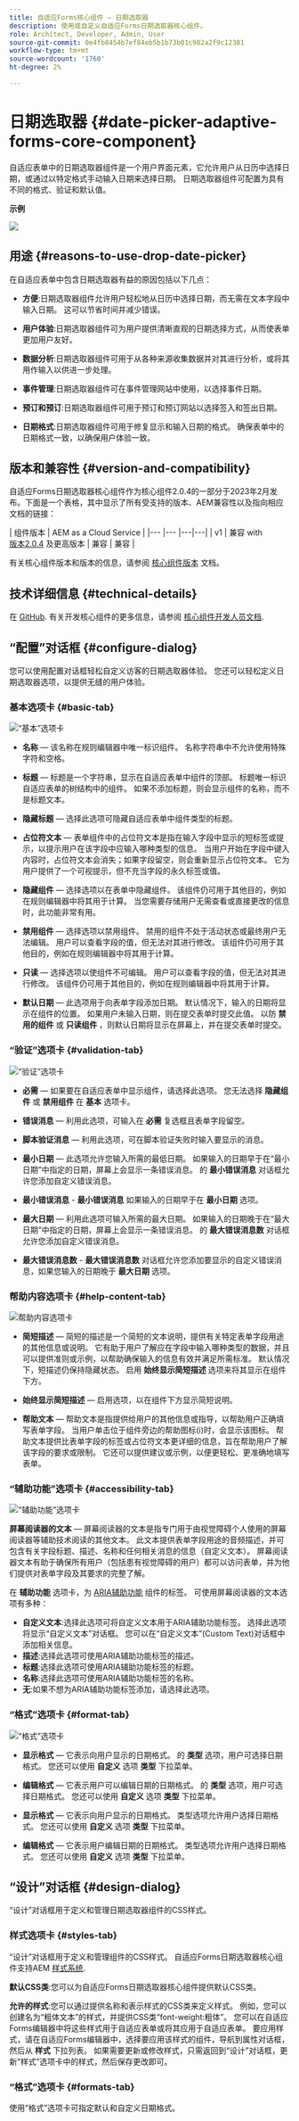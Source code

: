 ```yaml
---
title: 自适应Forms核心组件 — 日期选取器
description: 使用或自定义自适应Forms日期选取器核心组件。
role: Architect, Developer, Admin, User
source-git-commit: 0e4fb8454b7ef84eb5b1b73b01c982a2f9c12381
workflow-type: tm+mt
source-wordcount: '1760'
ht-degree: 2%

---
```



# 日期选取器 {#date-picker-adaptive-forms-core-component}

自适应表单中的日期选取器组件是一个用户界面元素，它允许用户从日历中选择日期，或通过以特定格式手动输入日期来选择日期。 日期选取器组件可配置为具有不同的格式、验证和默认值。

**示例**

![](/help/adaptive-forms/assets/date-picker.png)

## 用途 {#reasons-to-use-drop-date-picker}

在自适应表单中包含日期选取器有益的原因包括以下几点：

* **方便**:日期选取器组件允许用户轻松地从日历中选择日期，而无需在文本字段中输入日期。 这可以节省时间并减少错误。

* **用户体验**:日期选取器组件可为用户提供清晰直观的日期选择方式，从而使表单更加用户友好。

* **数据分析**:日期选取器组件可用于从各种来源收集数据并对其进行分析，或将其用作输入以供进一步处理。

* **事件管理**:日期选取器组件可在事件管理网站中使用，以选择事件日期。

* **预订和预订**:日期选取器组件可用于预订和预订网站以选择签入和签出日期。

* **日期格式**:日期选取器组件可用于修复显示和输入日期的格式。 确保表单中的日期格式一致，以确保用户体验一致。

## 版本和兼容性 {#version-and-compatibility}

自适应Forms日期选取器核心组件作为核心组件2.0.4的一部分于2023年2月发布。下面是一个表格，其中显示了所有受支持的版本、AEM兼容性以及指向相应文档的链接：

| 组件版本 | AEM as a Cloud Service |
|--- |--- |---|---|
| v1 | 兼容 with<br>[版本2.0.4](/help/versions.md) 及更高版本 | 兼容 | 兼容 |

有关核心组件版本和版本的信息，请参阅 [核心组件版本](/help/versions.md) 文档。

<!-- ## Sample Component Output {#sample-component-output}

To experience the Accordion Component as well as see examples of its configuration options as well as HTML and JSON output, visit the [Component Library](https://adobe.com/go/aem_cmp_library_accordion). -->


## 技术详细信息 {#technical-details}

在 [GitHub](https://github.com/adobe/aem-core-forms-components/tree/master/ui.af.apps/src/main/content/jcr_root/apps/core/fd/components/form/datepicker/v1/datepicker). 有关开发核心组件的更多信息，请参阅 [核心组件开发人员文档](/help/developing/overview.md).

## “配置”对话框 {#configure-dialog}

您可以使用配置对话框轻松自定义访客的日期选取器体验。 您还可以轻松定义日期选取器选项，以提供无缝的用户体验。

### 基本选项卡 {#basic-tab}

![“基本”选项卡](/help/adaptive-forms/assets/datepicker_basictab.png)

* **名称**  — 该名称在规则编辑器中唯一标识组件。 名称字符串中不允许使用特殊字符和空格。

* **标题**  — 标题是一个字符串，显示在自适应表单中组件的顶部。 标题唯一标识自适应表单的树结构中的组件。 如果不添加标题，则会显示组件的名称，而不是标题文本。

* **隐藏标题**  — 选择此选项可隐藏自适应表单中组件类型的标题。

* **占位符文本**  — 表单组件中的占位符文本是指在输入字段中显示的短标签或提示，以提示用户在该字段中应输入哪种类型的信息。 当用户开始在字段中键入内容时，占位符文本会消失；如果字段留空，则会重新显示占位符文本。 它为用户提供了一个可视提示，但不充当字段的永久标签或值。

* **隐藏组件**  — 选择选项以在表单中隐藏组件。 该组件仍可用于其他目的，例如在规则编辑器中将其用于计算。 当您需要存储用户无需查看或直接更改的信息时，此功能非常有用。
* **禁用组件**  — 选择选项以禁用组件。 禁用的组件不处于活动状态或最终用户无法编辑。 用户可以查看字段的值，但无法对其进行修改。 该组件仍可用于其他目的，例如在规则编辑器中将其用于计算。
* **只读**  — 选择选项以使组件不可编辑。 用户可以查看字段的值，但无法对其进行修改。 该组件仍可用于其他目的，例如在规则编辑器中将其用于计算。
* **默认日期**  — 此选项用于向表单字段添加日期。 默认情况下，输入的日期将显示在组件的位置。 如果用户未输入日期，则在提交表单时提交此值。 以防 **禁用的组件** 或 **只读组件** ，则默认日期将显示在屏幕上，并在提交表单时提交。


### “验证”选项卡 {#validation-tab}

![“验证”选项卡](/help/adaptive-forms/assets/datepicker_validation.png)

* **必需**  — 如果要在自适应表单中显示组件，请选择此选项。 您无法选择 **隐藏组件** 或 **禁用组件** 在 **基本** 选项卡。

* **错误消息**  — 利用此选项，可输入在 **必需** 复选框且表单字段留空。

* **脚本验证消息**  — 利用此选项，可在脚本验证失败时输入要显示的消息。

* **最小日期**  — 此选项允许您输入所需的最低日期。 如果输入的日期早于在“最小日期”中指定的日期，屏幕上会显示一条错误消息。 的 **最小错误消息** 对话框允许您添加自定义错误消息。

* **最小错误消息** - **最小错误消息** 如果输入的日期早于在 **最小日期** 选项。

* **最大日期**  — 利用此选项可输入所需的最大日期。 如果输入的日期晚于在“最大日期”中指定的日期，屏幕上会显示一条错误消息。 的 **最大错误消息数** 对话框允许您添加自定义错误消息。

* **最大错误消息数** - **最大错误消息数** 对话框允许您添加要显示的自定义错误消息，如果您输入的日期晚于 **最大日期** 选项。


### 帮助内容选项卡 {#help-content-tab}

![帮助内容选项卡](/help/adaptive-forms/assets/datepicker_helptab.png)

* **简短描述**  — 简短的描述是一个简短的文本说明，提供有关特定表单字段用途的其他信息或说明。 它有助于用户了解应在字段中输入哪种类型的数据，并且可以提供准则或示例，以帮助确保输入的信息有效并满足所需标准。 默认情况下，短描述仍保持隐藏状态。 启用 **始终显示简短描述** 选项来将其显示在组件下方。

* **始终显示简短描述** — 启用选项，以在组件下方显示简短说明。

* **帮助文本**  — 帮助文本是指提供给用户的其他信息或指导，以帮助用户正确填写表单字段。 当用户单击位于组件旁边的帮助图标(i)时，会显示该图标。 帮助文本提供比表单字段的标签或占位符文本更详细的信息，旨在帮助用户了解该字段的要求或限制。 它还可以提供建议或示例，以便更轻松、更准确地填写表单。


### “辅助功能”选项卡 {#accessibility-tab}

![“辅助功能”选项卡](/help/adaptive-forms/assets/datepicker_accessibilitytab.png)

**屏幕阅读器的文本**  — 屏幕阅读器的文本是指专门用于由视觉障碍个人使用的屏幕阅读器等辅助技术阅读的其他文本。 此文本提供表单字段用途的音频描述，并可包含有关字段标题、描述、名称和任何相关消息的信息（自定义文本）。 屏幕阅读器文本有助于确保所有用户（包括患有视觉障碍的用户）都可以访问表单，并为他们提供对表单字段及其要求的完整了解。

在 **辅助功能** 选项卡，为 [ARIA辅助功能](https://www.w3.org/WAI/standards-guidelines/aria/) 组件的标签。 可使用屏幕阅读器的文本选项有多种：

* **自定义文本**:选择此选项可将自定义文本用于ARIA辅助功能标签。 选择此选项将显示“自定义文本”对话框。 您可以在“自定义文本”(Custom Text)对话框中添加相关信息。
* **描述**:选择此选项可使用ARIA辅助功能标签的描述。
* **标题**:选择此选项可使用ARIA辅助功能标签的标题。
* **名称**:选择此选项可使用ARIA辅助功能标签的名称。
* **无**:如果不想为ARIA辅助功能标签添加，请选择此选项。


### “格式”选项卡 {#format-tab}

![“格式”选项卡](/help/adaptive-forms/assets/datepicker_formattab.png)

* **显示格式**  — 它表示向用户显示的日期格式。 的 **类型** 选项，用户可选择日期格式。 您还可以使用 **自定义** 选项 **类型** 下拉菜单。

* **编辑格式**  — 它表示用户可以编辑日期的日期格式。 的 **类型** 选项，用户可选择日期格式。 您还可以使用 **自定义** 选项 **类型** 下拉菜单。

* **显示格式**  — 它表示向用户显示的日期格式。 类型选项允许用户选择日期格式。 您还可以使用 **自定义** 选项 **类型** 下拉菜单。

* **编辑格式**  — 它表示用户编辑日期的日期格式。 类型选项允许用户选择日期格式。 您还可以使用 **自定义** 选项 **类型** 下拉菜单。

## “设计”对话框 {#design-dialog}

“设计”对话框用于定义和管理日期选取器组件的CSS样式。


### 样式选项卡 {#styles-tab}

“设计”对话框用于定义和管理组件的CSS样式。 自适应Forms日期选取器核心组件支持AEM [样式系统](/help/get-started/authoring.md#component-styling).

**默认CSS类**:您可以为自适应Forms日期选取器核心组件提供默认CSS类。

**允许的样式**:您可以通过提供名称和表示样式的CSS类来定义样式。 例如，您可以创建名为“粗体文本”的样式，并提供CSS类“font-weight:粗体”。 您可以在自适应Forms编辑器中将这些样式用于自适应表单或将其应用于自适应表单。 要应用样式，请在自适应Forms编辑器中，选择要应用该样式的组件，导航到属性对话框，然后从 **样式** 下拉列表。 如果需要更新或修改样式，只需返回到“设计”对话框，更新“样式”选项卡中的样式，然后保存更改即可。

### “格式”选项卡 {#formats-tab}

使用“格式”选项卡可指定默认和自定义日期格式。